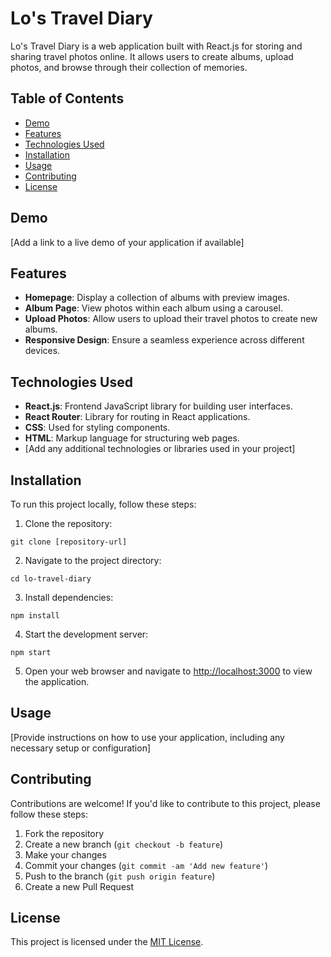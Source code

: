 # Lo's Travel Diary

Lo's Travel Diary is a web application built with React.js for storing and sharing travel photos online. It allows users to create albums, upload photos, and browse through their collection of memories.

## Table of Contents

- [Demo](#demo)
- [Features](#features)
- [Technologies Used](#technologies-used)
- [Installation](#installation)
- [Usage](#usage)
- [Contributing](#contributing)
- [License](#license)

## Demo

[Add a link to a live demo of your application if available]

## Features

- **Homepage**: Display a collection of albums with preview images.
- **Album Page**: View photos within each album using a carousel.
- **Upload Photos**: Allow users to upload their travel photos to create new albums.
- **Responsive Design**: Ensure a seamless experience across different devices.

## Technologies Used

- **React.js**: Frontend JavaScript library for building user interfaces.
- **React Router**: Library for routing in React applications.
- **CSS**: Used for styling components.
- **HTML**: Markup language for structuring web pages.
- [Add any additional technologies or libraries used in your project]

## Installation

To run this project locally, follow these steps:

1. Clone the repository:

`git clone [repository-url]`

2. Navigate to the project directory:

`cd lo-travel-diary`

3. Install dependencies:

`npm install`

4. Start the development server:

`npm start`

5. Open your web browser and navigate to [http://localhost:3000](http://localhost:3000) to view the application.

## Usage

[Provide instructions on how to use your application, including any necessary setup or configuration]

## Contributing

Contributions are welcome! If you'd like to contribute to this project, please follow these steps:

1. Fork the repository
2. Create a new branch (`git checkout -b feature`)
3. Make your changes
4. Commit your changes (`git commit -am 'Add new feature'`)
5. Push to the branch (`git push origin feature`)
6. Create a new Pull Request

## License

This project is licensed under the [MIT License](LICENSE).